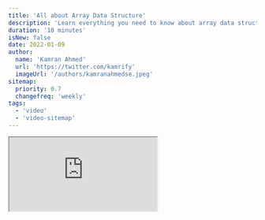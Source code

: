```yaml
---
title: 'All about Array Data Structure'
description: 'Learn everything you need to know about array data structure'
duration: '10 minutes'
isNew: false
date: 2022-01-09
author:
  name: 'Kamran Ahmed'
  url: 'https://twitter.com/kamrify'
  imageUrl: '/authors/kamranahmedse.jpeg'
sitemap:
  priority: 0.7
  changefreq: 'weekly'
tags:
  - 'video'
  - 'video-sitemap'
---
```


<iframe class="w-full aspect-video mb-5" src="https://www.youtube.com/embed/QJNwK2uJyGs" title="Array Data Structure"></iframe>
